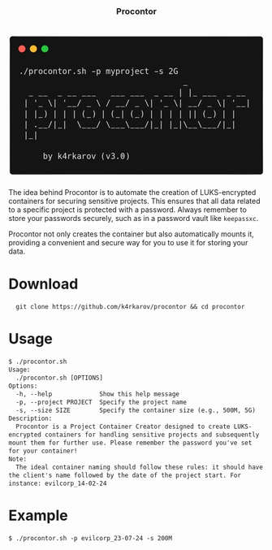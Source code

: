 <h3 align="center">Procontor</h3>
<h1 align="center"> <img src="https://github.com/k4rkarov/Procontor/blob/main/carbon.png" alt="procontor" width="500px"></h1>

The idea behind Procontor is to automate the creation of LUKS-encrypted containers for securing sensitive projects. This ensures that all data related to a specific project is protected with a password. Always remember to store your passwords securely, such as in a password vault like `keepassxc`.

Procontor not only creates the container but also automatically mounts it, providing a convenient and secure way for you to use it for storing your data.


# Download

```
  git clone https://github.com/k4rkarov/procontor && cd procontor
```

# Usage

```
$ ./procontor.sh
Usage:
  ./procontor.sh [OPTIONS]
Options:
  -h, --help             Show this help message
  -p, --project PROJECT  Specify the project name
  -s, --size SIZE        Specify the container size (e.g., 500M, 5G)
Description:
  Procontor is a Project Container Creator designed to create LUKS-encrypted containers for handling sensitive projects and subsequently mount them for further use. Please remember the password you've set for your container!
Note:
  The ideal container naming should follow these rules: it should have the client's name followed by the date of the project start. For instance: evilcorp_14-02-24
```

# Example

```
$ ./procontor.sh -p evilcorp_23-07-24 -s 200M
```
